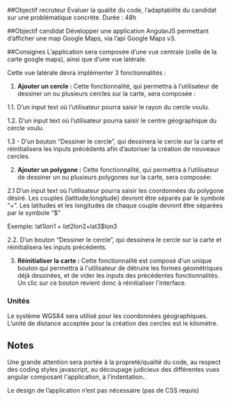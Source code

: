 ##Objectif recruteur
Evaluer la qualité du code, l’adaptabilité du candidat sur une problématique concrète.
Durée : 48h

##Objectif candidat 
Développer une application AngularJS permettant d’afficher une map Google Maps, via l’api Google Maps v3.

##Consignes 
L’application sera composée d’une vue centrale (celle de la carte google maps), ainsi que d’une vue latérale.

Cette vue latérale devra implémenter 3 fonctionnalités :

1. **Ajouter un cercle :** Cette fonctionnalité, qui permettra à l’utilisateur de dessiner un ou plusieurs cercles sur la carte, sera composée : 

  1.1. D’un input text où l’utilisateur pourra saisir le rayon du cercle voulu.

  1.2. D’un input text où l’utilisateur pourra saisir le centre géographique du cercle voulu.

  1.3 - D’un bouton “Dessiner le cercle”, qui dessinera le cercle sur la carte et réinitialisera les inputs précédents afin d’autoriser
la création de nouveaux cercles.

2. **Ajouter un polygone :** Cette fonctionnalité, qui permettra à l’utilisateur de dessiner un ou plusieurs polygones sur la carte,
sera composée:

  2.1 D’un input text où l’utilisateur pourra saisir les coordonnées du polygone désiré. Les couples {latitude;longitude} devront être séparés par le symbole “+”. Les latitudes et les longitudes de chaque couple devront être séparées par le symbole “$"

  Exemple:
lat1$lon1+lat2$lon2+lat3$lon3

  2.2. D’un bouton “Dessiner le cercle”, qui dessinera le cercle sur la carte et réinitialisera les inputs précédents.


3. **Réinitialiser la carte :** Cette fonctionnalité est composé d'un unique bouton qui permettra à l'utilisateur de détruire les formes géométriques
déjà dessinées, et de vider les inputs des précédentes fonctionnalités. Un clic sur ce bouton revient donc à réinitialiser l'interface.


### Unités
Le système WGS84 sera utilisé pour les coordonnées géographiques.
L’unité de distance acceptée pour la création des cercles est le kilomètre.

## Notes
Une grande attention sera portée à la propreté/qualité du code, au respect des coding styles javascript,
au découpage judicieux des différentes vues angular composant l'application, à l’indentation..

Le design de l’application n’est pas nécessaire (pas de CSS requis)
